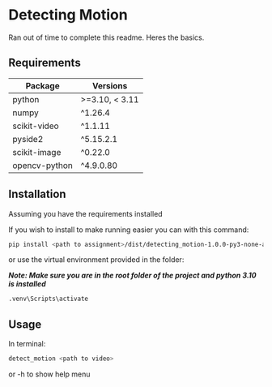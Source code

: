 # Detecting Motion

Ran out of time to complete this readme. Heres the basics.

## Requirements

|   Package         |   Versions        |
|   ---             |   ---             |
|   python          |   >=3.10, < 3.11  |
|   numpy           |   ^1.26.4         |
|   scikit-video    |   ^1.1.11         |
|   pyside2         |   ^5.15.2.1       |
|   scikit-image    |   ^0.22.0         |
|   opencv-python   |   ^4.9.0.80       |

## Installation

Assuming you have the requirements installed

If you wish to install to make running easier you can with this command:

```bash
pip install <path to assignment>/dist/detecting_motion-1.0.0-py3-none-any.whl
```

or use the virtual environment provided in the folder:

***Note: Make sure you are in the root folder of the project and python 3.10 is installed***

```bash
.venv\Scripts\activate
```

## Usage

In terminal:

```bash
detect_motion <path to video>
```

or -h to show help menu
